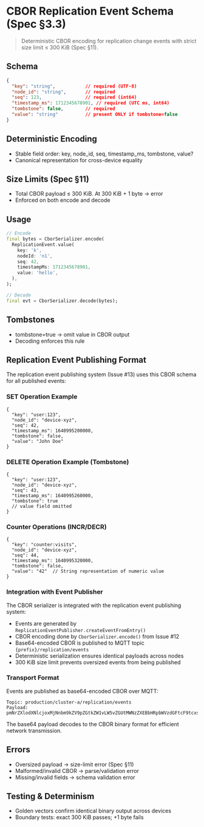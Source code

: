 # CBOR Replication Event Schema (Spec §3.3)

> Deterministic CBOR encoding for replication change events with strict size limit ≤ 300 KiB (Spec §11).

## Schema

```json
{
  "key": "string",           // required (UTF-8)
  "node_id": "string",       // required
  "seq": 123,                // required (int64)
  "timestamp_ms": 1712345678901, // required (UTC ms, int64)
  "tombstone": false,        // required
  "value": "string"          // present ONLY if tombstone=false
}
```

## Deterministic Encoding

- Stable field order: key, node_id, seq, timestamp_ms, tombstone, value?
- Canonical representation for cross-device equality

## Size Limits (Spec §11)

- Total CBOR payload ≤ 300 KiB. At 300 KiB + 1 byte → error
- Enforced on both encode and decode

## Usage

```dart
// Encode
final bytes = CborSerializer.encode(
  ReplicationEvent.value(
    key: 'k',
    nodeId: 'n1',
    seq: 42,
    timestampMs: 1712345678901,
    value: 'hello',
  ),
);

// Decode
final evt = CborSerializer.decode(bytes);
```

## Tombstones

- tombstone=true → omit value in CBOR output
- Decoding enforces this rule

## Replication Event Publishing Format

The replication event publishing system (Issue #13) uses this CBOR schema for all published events:

### SET Operation Example

```cbor
{
  "key": "user:123",
  "node_id": "device-xyz", 
  "seq": 42,
  "timestamp_ms": 1640995200000,
  "tombstone": false,
  "value": "John Doe"
}
```

### DELETE Operation Example (Tombstone)

```cbor
{
  "key": "user:123",
  "node_id": "device-xyz",
  "seq": 43, 
  "timestamp_ms": 1640995260000,
  "tombstone": true
  // value field omitted
}
```

### Counter Operations (INCR/DECR)

```cbor
{
  "key": "counter:visits",
  "node_id": "device-xyz",
  "seq": 44,
  "timestamp_ms": 1640995320000, 
  "tombstone": false,
  "value": "42"  // String representation of numeric value
}
```

### Integration with Event Publisher

The CBOR serializer is integrated with the replication event publishing system:

- Events are generated by `ReplicationEventPublisher.createEventFromEntry()`
- CBOR encoding done by `CborSerializer.encode()` from Issue #12
- Base64-encoded CBOR is published to MQTT topic `{prefix}/replication/events`
- Deterministic serialization ensures identical payloads across nodes
- 300 KiB size limit prevents oversized events from being published

### Transport Format

Events are published as base64-encoded CBOR over MQTT:

```text
Topic: production/cluster-a/replication/events
Payload: pmNrZXlodXNlcjoxMjNnbm9kZV9pZGtkZW1vLW5vZGUtMWNzZXEBbHRpbWVzdGFtcF9tcxsAAAGZM...
```

The base64 payload decodes to the CBOR binary format for efficient network transmission.

## Errors

- Oversized payload → size-limit error (Spec §11)
- Malformed/invalid CBOR → parse/validation error
- Missing/invalid fields → schema validation error

## Testing & Determinism

- Golden vectors confirm identical binary output across devices
- Boundary tests: exact 300 KiB passes; +1 byte fails
